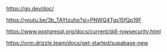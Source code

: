 https://go.dev/doc/

https://youtu.be/3b_TAYtzuho?si=PNWQ4Tgs15fQp19F

https://www.postgresql.org/docs/current/ddl-rowsecurity.html

https://orm.drizzle.team/docs/get-started/supabase-new
